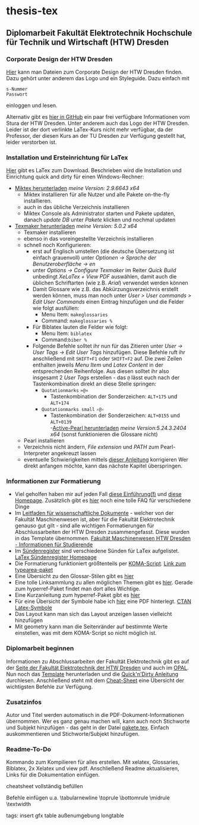 # thesis-tex
## Diplomarbeit Fakultät Elektrotechnik Hochschule für Technik und Wirtschaft (HTW) Dresden

### Corporate Design der HTW Dresden
[Hier](https://www.htw-dresden.de/intern/marketing/corporate-design.html) kann man Dateien zum Corporate Design der HTW Dresden finden. Dazu gehört unter anderem das Logo und ein Styleguide.
Dazu einfach mit
```
s-Nummer
Passwort
```
einloggen und lesen.

Alternativ gibt es [hier in GitHub](https://github.com/stura-htw-dresden/htw-logo) ein paar frei verfügbare Informationen vom Stura der HTW Dresden. Unter anderem auch das Logo der HTW Dresden.
Leider ist der dort verlinkte LaTex-Kurs nicht mehr verfügbar, da der Professor, der diesen Kurs an der TU Dresden zur Verfügung gestellt hat, leider verstorben ist.

### Installation und Ersteinrichtung für LaTex
[Hier](https://www.latex-project.org/get/#tex-distributions) gibt es LaTex zum Download.
Beschrieben wird die Installation und Einrichtung quick and dirty für einen Windows-Rechner:
  - [Miktex herunterladen](https://miktex.org/download) *meine Version: 2.9.6643 x64*
    - Miktex installieren für alle Nutzer und alle Pakete on-the-fly installieren.
    - auch in das übliche Verzeichnis installieren
    - Miktex Console als Administrator starten und Pakete updaten, danach *update DB* unter *Pakete* klicken und nochmal updaten
  - [Texmaker herunterladen](http://www.xm1math.net/texmaker/download.html) *meine Version: 5.0.2 x64*
    - Texmaker installieren
    - ebenso in das voreingestellte Verzeichnis installieren
    - schnell noch Konfigurieren:
      - erst auf Englisch umstellen (die deutsche Übersetzung ist einfach grauenvoll) unter *Optionen -> Sprache der Benutzeroberfläche -> en*
      - unter *Options -> Configure Texmaker* im Reiter *Quick Build* unbedingt *XeLaTex + View PDF* auswählen, damit auch die üblichen Schriftarten (wie z.B. *Arial*) verwendet werden können
      - Damit Glossare wie z.B. das Abkürzungsverzeichnis erstellt werden können, muss man noch unter *User > User commands > Edit User Commands* einen Eintrag hinzufügen und die Felder wie folgt ausfüllen:
        - Menu Item: `makeglossaries`
        - Command: `makeglossaries %`
      - Für Biblatex lauten die Felder wie folgt:
        - Menu Item: `biblatex`
        - Command:`biber %`
      - Folgende Befehle solltet ihr nun für das Zitieren unter *User -> User Tags -> Edit User Tags* hinzufügen. Diese Befehle ruft ihr anschließend mit `SHIFT+F1` oder `SHIFT+F2` auf. Die zwei Zeilen enthalten jeweils *Menu Item* und *Latex Content* in der entsprechenden Reihenfolge. Aus diesen solltet ihr also insgesamt 2 *User Tags* erstellen - das `@` lässt euch nach der Tastenkombination direkt an diese Stelle springen:
        - `Quotationmarks` `»@«` 
          - Tastenkombination der Sonderzeichen: `ALT+175` und `ALT+174`
        - `Quotationmarks small` `›@‹` 
          - Tastenkombination der Sonderzeichen: `ALT+0155` und `ALT+0139`        
  -[Active-Pearl herunterladen](https://www.activestate.com/activeperl/downloads) *meine Version:5.24.3.2404 x64* (sonst funktionieren die Glossare nicht)
    - Pearl installieren
    - Verzeichnis nicht ändern, *File extension* und *PATH* zum Pearl-Interpreter angekreuzt lassen
    - eventuelle Schwierigkeiten mittels [dieser Anleitung](https://tex.stackexchange.com/questions/158796/miktex-and-perl-scripts-and-one-python-script) korrigieren
Wer direkt anfangen möchte, kann das nächste Kapitel überspringen.

### Informationen zur Formatierung
- Viel geholfen haben mir auf jeden Fall [diese Einführung(**!**)](https://www.sharelatex.com/learn) und [diese Homepage](http://namsu.de/latex.html). Zusätzlich gibt es [hier](https://tobiw.de/tex-faq) noch eine tolle FAQ für verschiedene Dinge
- Im [Leitfaden für wissenschaftliche Dokumente](docs/Leitfaden_fuer_wiss_Dokumente.pdf) - welcher von der Fakultät Maschinenwesen ist, aber für die Fakultät Elektrotechnik genauso gut gilt - sind alle wichtigen Formatierungen für Abschlussarbeiten der HTW Dresden zusammengefasst. Diese wurden in das Template übernommen.
[Fakultät Maschinenwesen HTW Dresden - Informationen für Studierende](https://www.htw-dresden.de/fakultaet-maschinenbau/studium/infos-fuer-studierende.html)
- Im [Sündenregister](docs/l2tabu.pdf) sind verschiedene Sünden für LaTex aufgelistet. [LaTex Sündenregister Homepage](http://www.dante.de/CTAN/info/german/l2tabu/)
- Die Formatierung funktioniert größtenteils per [KOMA-Script](/docs/scrguide.pdf). [Link zum typearea-paket](https://ctan.org/pkg/typearea)
- Eine Übersicht zu den Glossar-Stilen gibt es [hier](https://www.dickimaw-books.com/gallery/)
- Eine tolle Linksammlung zu allen möglichen Themen gibt es [hier](https://tu-dresden.de/mn/math/stochastik/das-institut/beschaeftigte/jan-rudl/latex_win). Gerade zum hyperref-Paket findet man dort alles Wichtige.
- Eine Kurzanleitung zum hyperref-Paket gibt es [hier](http://www.pa.op.dlr.de/~PatrickJoeckel/pdflatex/index.html)
- Für eine Übersicht der Symbole habe ich [hier](/docs/symbols-a4.pdf) eine PDF hinterlegt. [CTAN Latex-Symbole](http://www.ctan.org/tex-archive/info/symbols/comprehensive/symbols-a4.pdf)
- Das Layout kann man sich das Layout anzeigen lassen vielleicht hinzufügen
- Mit geometry kann man die Seitenränder auf bestimmte Werte einstellen, was mit dem KOMA-Script so nicht möglich ist.

### Diplomarbeit beginnen
Informationen zu Abschlussarbeiten der Fakultät Elektrotechnik gibt es auf der [Seite der Fakultät Elektrotechnik der HTW Dresden](https://www.htw-dresden.de/fakultaet-elektrotechnik/fakultaet/studierende/abschlussarbeiten.html) und auch im [OPAL](https://bildungsportal.sachsen.de/opal/auth/RepositoryEntry/16966647814/CourseNode/97409953057309?5).
Nun noch das [Template](/template-htw-abschlussarbeit.tex) herunterladen und die [Quick'n'Dirty Anleitung](/readme/quickndirty-anleitung.pdf) durchlesen.
Anschließend steht mit dem [Cheat-Sheet](/readme/cheatsheet-quickanddirty.pdf) eine Übersicht der wichtigsten Befehle zur Verfügung.

### Zusatzinfos
Autor und Titel werden automatisch in die PDF-Dokument-Informationen übernommen. Wer es ganz genau machen will, kann auch noch Stichworte und Subjekt hinzufügen - das geht in der Datei [pakete.tex](/style/pakete.tex). Einfach auskommentieren und Stichworte/Subjekt hinzufügen.

### Readme-To-Do
Kommando zum Kompilieren für alles erstellen. Mit xelatex, Glossaries, Biblatex, 2x Xelatex und view pdf.
Anschließend Readme aktualisieren, Links für die Dokumentation einfügen.

cheatsheet vollständig befüllen


Befehle einfügen
u.a.
\tabularnewline
\toprule
\bottomrule
\midrule
\textwidth

tags:
insert gfx
table außenumgebung
longtable
